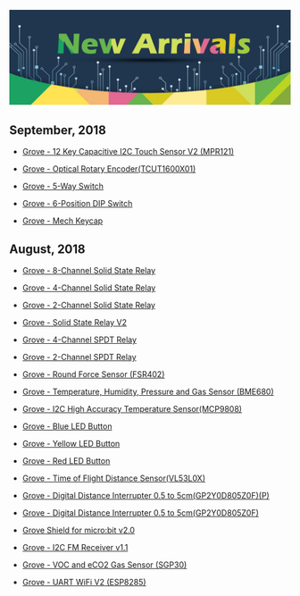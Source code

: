 <p style="text-align:center"><a href="https://www.seeedstudio.com/act-4.html" target="_blank"><img src="https://github.com/SeeedDocument/Grove-2-Channel_SPDT_Relay/raw/master/img/20180823144904.jpg" /></a></p>




## September, 2018

- [Grove - 12 Key Capacitive I2C Touch Sensor V2 (MPR121) ](https://www.seeedstudio.com/Grove-12-Key-Capacitive-I2C-Touch-Sensor-V2-%28MPR121%29-p-3141.html)

- [Grove - Optical Rotary Encoder(TCUT1600X01)](https://www.seeedstudio.com/Grove-Optical-Rotary-Encoder%28TCUT1600X01%29-p-3142.html)

- [Grove - 5-Way Switch](https://www.seeedstudio.com/Grove-5-Way-Switch-p-3136.html)

- [Grove - 6-Position DIP Switch](https://www.seeedstudio.com/Grove-6-Position-DIP-Switch-p-3137.html)

- [Grove - Mech Keycap](https://www.seeedstudio.com/Grove-Mech-Keycap-p-3138.html)



## August, 2018

- [Grove - 8-Channel Solid State Relay](https://www.seeedstudio.com/Grove-8-Channel-Solid-State-Relay-p-3131.html)

- [Grove - 4-Channel Solid State Relay](https://www.seeedstudio.com/Grove-4-Channel-Solid-State-Relay-p-3130.html)

- [Grove - 2-Channel Solid State Relay](https://www.seeedstudio.com/Grove-2-Channel-Solid-State-Relay-p-3129.html)

- [Grove - Solid State Relay V2](https://www.seeedstudio.com/Grove-Solid-State-Relay-V2-p-3128.html)

- [Grove - 4-Channel SPDT Relay](https://www.seeedstudio.com/Grove-4-Channel-SPDT-Relay-p-3119.html)

- [Grove - 2-Channel SPDT Relay](https://www.seeedstudio.com/Grove-2-Channel-SPDT-Relay-p-3118.html)

- [Grove - Round Force Sensor (FSR402)](https://www.seeedstudio.com/Grove-Round-Force-Sensor-(FSR402)-p-3110.html)

- [Grove - Temperature, Humidity, Pressure and Gas Sensor (BME680)](https://www.seeedstudio.com/Grove-Temperature,-Humidity,-Pressure-and-Gas-Sensor-(BME680)-p-3109.html)

- [Grove - I2C High Accuracy Temperature Sensor(MCP9808)](https://www.seeedstudio.com/Grove-I2C-High-Accuracy-Temperature-Sensor(MCP9808)-p-3108.html)

- [Grove - Blue LED Button](https://www.seeedstudio.com/Grove-Blue-LED-Button-p-3104.html)

- [Grove - Yellow LED Button](https://www.seeedstudio.com/Grove-Yellow-LED-Button-p-3101.html)

- [Grove - Red LED Button](https://www.seeedstudio.com/Grove-Red-LED-Button-p-3096.html)

- [Grove - Time of Flight Distance Sensor(VL53L0X)](https://www.seeedstudio.com/Grove-Time-of-Flight-Distance-Sensor(VL53L0X)-p-3086.html)

- [Grove - Digital Distance Interrupter 0.5 to 5cm(GP2Y0D805Z0F)(P)](https://www.seeedstudio.com/Grove-Digital-Distance-Interrupter-0.5-to-5cm(GP2Y0D805Z0F)(P)-p-3085.html)

- [Grove - Digital Distance Interrupter 0.5 to 5cm(GP2Y0D805Z0F)](https://www.seeedstudio.com/Grove-Digital-Distance-Interrupter-0.5-to-5cm(GP2Y0D805Z0F)-p-3084.html)

- [Grove Shield for micro:bit v2.0](https://www.seeedstudio.com/Grove-Shield-for-micro:bit-v2.0-p-3083.html)

- [Grove - I2C FM Receiver v1.1](https://www.seeedstudio.com/Grove-I2C-FM-Receiver-v1.1-p-3076.html)

- [Grove - VOC and eCO2 Gas Sensor (SGP30)](https://www.seeedstudio.com/-Grove-VOC-and-eCO2-Gas-Sensor-(SGP30)-p-3071.html)

- [Grove - UART WiFi V2 (ESP8285)](https://www.seeedstudio.com/Grove-UART-WiFi-V2-(ESP8285)-p-3054.html)
